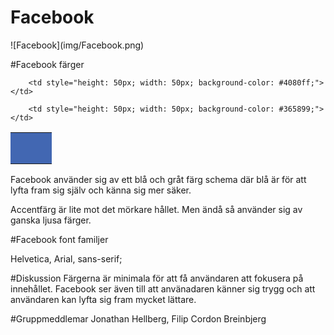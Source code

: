 <h1>Facebook</h1>
![Facebook](img/Facebook.png)

#Facebook färger

<table>
    <tr>
        <td style="height: 50px; width: 50px; background-color: #4267B2;"></td>

        <td style="height: 50px; width: 50px; background-color: #4080ff;"></td>

        <td style="height: 50px; width: 50px; background-color: #365899;"></td>
</table>

Facebook använder sig av ett blå och gråt färg schema där blå är för att lyfta fram sig själv och känna sig mer säker.

Accentfärg är lite mot det mörkare hållet. Men ändå så använder sig av ganska ljusa färger.

#Facebook font familjer

Helvetica,
Arial,
sans-serif;

#Diskussion
Färgerna är minimala för att få användaren att fokusera på innehållet. Facebook ser även till att använadaren känner sig trygg och att användaren kan lyfta sig fram mycket lättare.

#Gruppmeddlemar
Jonathan Hellberg, Filip Cordon Breinbjerg
